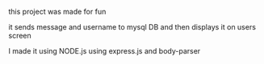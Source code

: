this project was made for fun

it sends message and username to mysql DB and then displays it on users screen

I made it using NODE.js using express.js and body-parser